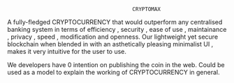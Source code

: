                                             CRYPTOMAX

A fully-fledged CRYPTOCURRENCY that would outperform any centralised banking system in terms of efficiency , security , ease of use , maintainance , privacy , speed , modification and openness. Our lightweight yet secure blockchain when blended in with an asthetically pleasing minimalist UI , makes it very intuitive for the user to use.

We developers have 0 intention on publishing the coin in the web.
Could be used as a model to explain the working of CRYPTOCURRENCY in general.